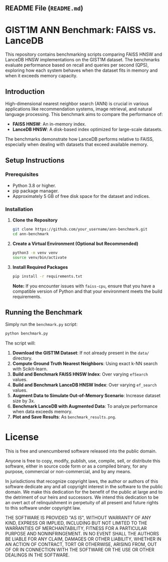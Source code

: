 ## README File (`README.md`)

# GIST1M ANN Benchmark: FAISS vs. LanceDB

This repository contains benchmarking scripts comparing FAISS HNSW and LanceDB HNSW implementations on the GIST1M dataset. The benchmarks evaluate performance based on recall and queries per second (QPS), exploring how each system behaves when the dataset fits in memory and when it exceeds memory capacity.

## Introduction

High-dimensional nearest neighbor search (ANN) is crucial in various applications like recommendation systems, image retrieval, and natural language processing. This benchmark aims to compare the performance of:

- **FAISS HNSW**: An in-memory index.
- **LanceDB HNSW**: A disk-based index optimized for large-scale datasets.

The benchmarks demonstrate how LanceDB performs relative to FAISS, especially when dealing with datasets that exceed available memory.

## Setup Instructions

### Prerequisites

- Python 3.8 or higher.
- pip package manager.
- Approximately 5 GB of free disk space for the dataset and indices.

### Installation

1. **Clone the Repository**

   ```bash
   git clone https://github.com/your_username/ann-benchmark.git
   cd ann-benchmark
   ```

2. **Create a Virtual Environment (Optional but Recommended)**

   ```bash
   python3 -m venv venv
   source venv/bin/activate
   ```

3. **Install Required Packages**

   ```bash
   pip install -r requirements.txt
   ```

   **Note:** If you encounter issues with `faiss-cpu`, ensure that you have a compatible version of Python and that your environment meets the build requirements.

## Running the Benchmark

Simply run the `benchmark.py` script:

```bash
python benchmark.py
```

The script will:

1. **Download the GIST1M Dataset**: If not already present in the `data/` directory.
2. **Compute Ground Truth Nearest Neighbors**: Using exact k-NN search with Scikit-learn.
3. **Build and Benchmark FAISS HNSW Index**: Over varying `efSearch` values.
4. **Build and Benchmark LanceDB HNSW Index**: Over varying `ef_search` values.
5. **Augment Data to Simulate Out-of-Memory Scenario**: Increase dataset size by 3x.
6. **Benchmark LanceDB with Augmented Data**: To analyze performance when data exceeds memory.
7. **Plot and Save Results**: As `benchmark_results.png`.


# License


This is free and unencumbered software released into the public domain.

Anyone is free to copy, modify, publish, use, compile, sell, or distribute this software, either in source code form or as a compiled binary, for any purpose, commercial or non-commercial, and by any means.

In jurisdictions that recognize copyright laws, the author or authors of this software dedicate any and all copyright interest in the software to the public domain. We make this dedication for the benefit of the public at large and to the detriment of our heirs and successors. We intend this dedication to be an overt act of relinquishment in perpetuity of all present and future rights to this software under copyright law.

THE SOFTWARE IS PROVIDED "AS IS", WITHOUT WARRANTY OF ANY KIND, EXPRESS OR IMPLIED, INCLUDING BUT NOT LIMITED TO THE WARRANTIES OF MERCHANTABILITY, FITNESS FOR A PARTICULAR PURPOSE AND NONINFRINGEMENT. IN NO EVENT SHALL THE AUTHORS BE LIABLE FOR ANY CLAIM, DAMAGES OR OTHER LIABILITY, WHETHER IN AN ACTION OF CONTRACT, TORT OR OTHERWISE, ARISING FROM, OUT OF OR IN CONNECTION WITH THE SOFTWARE OR THE USE OR OTHER DEALINGS IN THE SOFTWARE.
